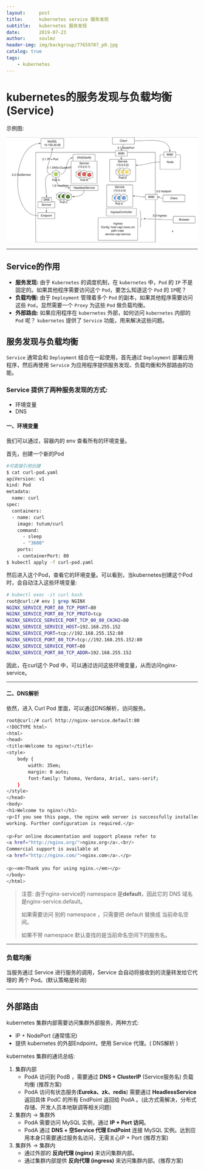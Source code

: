 ```yaml
---
layout:     post   				    
title:      kubernetes service 服务发现
subtitle:   kubernetes 服务发现
date:       2019-07-23 				
author:     soulmz 					
header-img: img/backgroup/77659787_p0.jpg
catalog: true 						
tags:								
    - kubernetes
---
```




# kubernetes的服务发现与负载均衡(Service)

示例图: 

![kubernetes-service](/img/kubernetes-service.png)



---

## Service的作用

- **服务发现:** 由于 `Kubernetes` 的调度机制，在 `kubernetes` 中，`Pod` 的 `IP` 不是固定的。如果其他程序需要访问这个 `Pod`，要怎么知道这个 `Pod` 的 `IP`呢？
- **负载均衡:** 由于 `Deployment` 管理着多个 `Pod` 的副本，如果其他程序需要访问这些 `Pod`，显然需要一个 `Proxy` 为这些 `Pod` 做负载均衡。
- **外部路由:** 如果应用程序在 `kubernetes` 外部，如何访问 `kubernetes` 内部的 `Pod` 呢？ `kubernetes` 提供了 `Service` 功能，用来解决这些问题。

## 服务发现与负载均衡

`Service` 通常会和 `Deployment` 结合在一起使用，首先通过 `Deployment` 部署应用程序，然后再使用 `Service` 为应用程序提供服务发现、负载均衡和外部路由的功能。



### Service 提供了两种服务发现的方式:

- 环境变量
- DNS

#### 一、环境变量

我们可以通过，容器内的 env 查看所有的环境变量。

首先，创建一个新的Pod

```bash
#可直接引用创建
$ cat curl-pod.yaml
apiVersion: v1
kind: Pod
metadata:
  name: curl
spec:
  containers:
  - name: curl
    image: tutum/curl
    command:
      - sleep
      - "3600"
    ports:
    - containerPort: 80
$ kubectl apply -f curl-pod.yaml
```

然后进入这个Pod，查看它的环境变量。可以看到，当kubernetes创建这个Pod时，会自动注入这些环境变量: 

```bash
# kubectl exec -it curl bash
root@curl:/# env | grep NGINX
NGINX_SERVICE_PORT_80_TCP_PORT=80
NGINX_SERVICE_PORT_80_TCP_PROTO=tcp
NGINX_SERVICE_SERVICE_PORT_TCP_80_80_CHJH2=80
NGINX_SERVICE_SERVICE_HOST=192.168.255.152
NGINX_SERVICE_PORT=tcp://192.168.255.152:80
NGINX_SERVICE_PORT_80_TCP=tcp://192.168.255.152:80
NGINX_SERVICE_SERVICE_PORT=80
NGINX_SERVICE_PORT_80_TCP_ADDR=192.168.255.152
```

因此，在curl这个 Pod 中，可以通过访问这些环境变量，从而访问nginx-service。

---

#### 二、DNS解析

依然，进入 Curl Pod 里面，可以通过DNS解析，访问服务。

```bash
root@curl:/# curl http://nginx-service.default:80
<!DOCTYPE html>
<html>
<head>
<title>Welcome to nginx!</title>
<style>
    body {
        width: 35em;
        margin: 0 auto;
        font-family: Tahoma, Verdana, Arial, sans-serif;
    }
</style>
</head>
<body>
<h1>Welcome to nginx!</h1>
<p>If you see this page, the nginx web server is successfully installed and
working. Further configuration is required.</p>

<p>For online documentation and support please refer to
<a href="http://nginx.org/">nginx.org</a>.<br/>
Commercial support is available at
<a href="http://nginx.com/">nginx.com</a>.</p>

<p><em>Thank you for using nginx.</em></p>
</body>
</html>
```

>  注意:  由于nginx-service的 namespace 是**default**，因此它的 DNS 域名是nginx-service.default。
>
> 如果需要访问 别的 namespace ，只需要把 default 替换成 当前命名空间。
>
> 如果不带 namespace 默认查找的是当前命名空间下的服务名。

---

### 负载均衡

当服务通过 Service 进行服务的调用，Service 会自动将接收到的流量转发给它代理的 两个 Pod。(默认策略是轮询)



---



## 外部路由

kubernetes 集群内部需要访问集群外部服务，两种方式:

- IP + NodePort (通常情况)
- 提供 kubernetes 的外部Endpoint，使用 Service 代理。( DNS解析 )



kubernetes 集群的通讯总结:

1. 集群内部
   - PodA  访问到 PodB ，需要通过 **DNS + ClusterIP** (Service服务名)  负载均衡 (推荐方案)
   - PodA 访问有状态服务(**Eureka、zk、redis**) 需要通过 **HeadlessService** 返回具体 PodC 的所有 EndPoint 返回给 PodA 。(此方式需解决，分布式存储、开发人员本地联调等相关问题)
2. 集群内 -> 集群外
   - PodA 需要访问 MySQL 实例，通过 **IP + Port 访问**。
   - PodA 通过 **DNS + 空Service 代理 EndPoint** 连接 MySQL 实例。达到应用本身只需要通过服务名访问，无需关心IP + Port (推荐方案)
3. 集群外 -> 集群内
   - 通过外部的 **反向代理 (nginx)** 来访问集群内部。
   - 通过集群内部提供 **反向代理 (ingress)** 来访问集群内部。(推荐方案)
